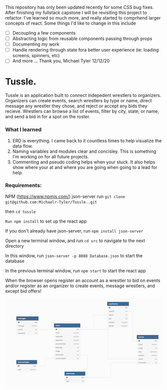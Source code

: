 
This repository has only been updated recently for some CSS bug fixes. After finishing my fullstack capstone I will be revisiting this project to refactor. I've learned so much more, and really started to comprhend larger concepts of react. Some things I'd like to change in this include
- [ ] Decoupling a few components
- [ ] Abstracting logic from reusable components passing through props
- [ ] Documenting my work
- [ ] Handle rendering through state fora better user experience (ie: loading screens, spinners, etc)
- [ ] And more ...
Thank you,
Michael Tyler 12/12/20

# Tussle.
Tussle is an application built to connect indepedent wrestlers to organizers.  Organizers can create events, search wrestlers by type or name, direct message any wrestler they chose, and reject or accept any bids they recieve.  Wrestlers can browse a list of events, filter by city, state, or name, and send a bid in for a spot on the roster.  

### What I learned
1. ERD is everything. I came back to it countless times to help visualize the data flow.
2. Naming variables and modules clear and concisley. This is something I'm working on for all future projects.
3. Commenting and pseudo coding helps when your stuck. It also helps show where your at and where you are going when going to a lead for help.

### Requirements:

NPM (https://www.npmjs.com/)
json-server
run `git clone git@github.com:Michaelr-Tyler/Tussle..git`

then `cd tussle`

`Run npm install` to set up the react app

If you don't already have json-server, run `npm install json-server`

Open a new terminal window, and run `cd src` to navigate to the next directory

In this window, run `json-server -p 8088 Database.json` to start the database

In the previous terminal window, run `npm start` to start the react app

When the browser opens register an account as a wrestler to bid on events and/or 
register as an organizer to create events, message wrestlers, and except bid offers!

![](images/ERDScreenshot.png)
